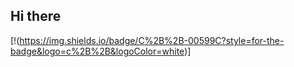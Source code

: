 ## Hi there
[!(https://img.shields.io/badge/C%2B%2B-00599C?style=for-the-badge&logo=c%2B%2B&logoColor=white)]

<!--
**Samuel-Filho-DEV/Samuel-Filho-DEV** is a ✨ _special_ ✨ repository because its `README.md` (this file) appears on your GitHub profile.

Here are some ideas to get you started:

- 🔭 I’m currently working on ...
- 🌱 I’m currently learning ...
- 👯 I’m looking to collaborate on ...
- 🤔 I’m looking for help with ...
- 💬 Ask me about ...
- 📫 How to reach me: ...
- 😄 Pronouns: ...
- ⚡ Fun fact: ...
-->
